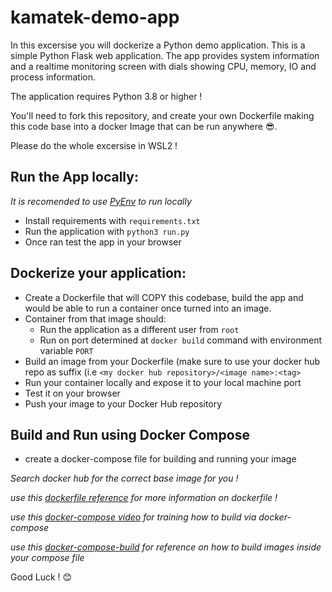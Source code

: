 # kamatek-demo-app
In this excersise you will dockerize a Python demo application.
This is a simple Python Flask web application. The app provides system information and a realtime monitoring screen with dials showing CPU, memory, IO and process information.

The application requires Python 3.8 or higher !

You'll need to fork this repository, and create your own Dockerfile making this code base into a docker Image that can be run anywhere 😎.  

Please do the whole excersise in WSL2 !

## Run the App locally:
_It is recomended to use [PyEnv](https://github.com/pyenv/pyenv) to run locally_
* Install requirements with `requirements.txt`
* Run the application with `python3 run.py`
* Once ran test the app in your browser

## Dockerize your application:
* Create a Dockerfile  that will COPY this codebase, build the app and would be able to run a container once turned into an image.
* Container from that image should:
  * Run the application as a different user from `root`
  * Run on port determined at `docker build` command with environment variable `PORT`
* Build an image from your Dockerfile (make sure to use your docker hub repo as suffix (i.e `<my docker hub repository>/<image name>:<tag>`
* Run your container locally and expose it to your local machine port
* Test it on your browser
* Push your image to your Docker Hub repository

## Build and Run using Docker Compose
* create a docker-compose file for building and running your image

_Search docker hub for the correct base image for you !_

_use this [dockerfile reference](https://docs.docker.com/engine/reference/commandline/build/) for more information on dockerfile !_

_use this [docker-compose video](https://www.youtube.com/watch?v=j2wf_WHjjpc) for training how to build via docker-compose_

_use this [docker-compose-build](https://docs.docker.com/compose/compose-file/compose-file-v3/#build) for reference on how to build images inside your compose file_

Good Luck !
😊
